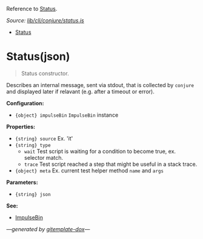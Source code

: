 Reference to [Status](#statusjson).

_Source: [lib/cli/conjure/status.js](../lib/cli/conjure/status.js)_

- [Status](#statusjson)

# Status(json)

> Status constructor.

Describes an internal message, sent via stdout, that is collected by `conjure`
and displayed later if relavant (e.g. after a timeout or error).

**Configuration:**

- `{object} impulseBin` `ImpulseBin` instance

**Properties:**

- `{string} source` Ex. 'it'
- `{string} type`
  - `wait` Test script is waiting for a condition to become true, ex. selector match.
  - `trace` Test script reached a step that might be useful in a stack trace.
- `{object} meta` Ex. current test helper method `name` and `args`

**Parameters:**

- `{string} json`

**See:**

- [ImpulseBin](https://github.com/codeactual/impulse-bin/blob/master/docs/ImpulseBin.md)

_&mdash;generated by [gitemplate-dox](https://github.com/codeactual/gitemplate-dox)&mdash;_
